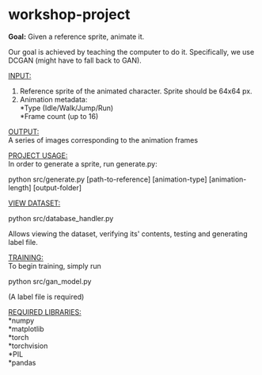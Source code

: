 # workshop-project

<b>Goal:</b> Given a reference sprite, animate it.

Our goal is achieved by teaching the computer to do it. Specifically, we use DCGAN (might have to fall back to GAN).

<u>INPUT:</u>
1. Reference sprite of the animated character. Sprite should be 64x64 px.
2. Animation metadata:
  <br>*Type (Idle/Walk/Jump/Run)
  <br>*Frame count (up to 16)

<u>OUTPUT:</u>
<br>A series of images corresponding to the animation frames

<u>PROJECT USAGE:</u>
<br>In order to generate a sprite, run generate.py:
<p>python src/generate.py [path-to-reference] [animation-type] [animation-length] [output-folder]</p>

<u>VIEW DATASET:</u>
<p>python src/database_handler.py</p>
Allows viewing the dataset, verifying its' contents, testing and generating label file.

<u>TRAINING:</u>
<br>To begin training, simply run
<p>python src/gan_model.py</p>
(A label file is required)

<u>REQUIRED LIBRARIES:</u>
<br>*numpy
<br>*matplotlib
<br>*torch 
<br>*torchvision
<br>*PIL
<br>*pandas
